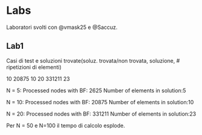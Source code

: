 # Labs
Laboratori svolti con @vmask25 e @Saccuz.

## Lab1
Casi di test e soluzioni trovate(soluz. trovata/non trovata, soluzione, # ripetizioni di elementi)


10 	20875 	10
20 	331211 	23

N = 5:
Processed nodes with BF: 2625
Number of elements in solution:5


N = 10:
Processed nodes with BF: 20875
Number of elements in solution:10

N = 20:
Processed nodes with BF: 331211
Number of elements in solution:23

Per N = 50 e N=100 il tempo di calcolo esplode.

